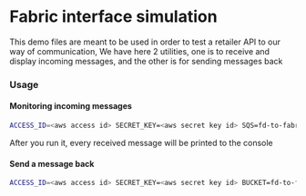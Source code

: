 # Fabric interface simulation 

This demo files are meant to be used in order to test a retailer API to our way of communication,
We have here 2 utilities, one is to receive and display incoming messages, and the other is for sending messages back 


### Usage
#### Monitoring incoming messages 
```bash
ACCESS_ID=<aws access id> SECRET_KEY=<aws secret key id> SQS=fd-to-fabric-sqs-demo ./gradlew monitorIncomingMessages
```
After you run it, every received message will be printed to the console 

#### Send a message back
```bash
ACCESS_ID=<aws access id> SECRET_KEY=<aws secret key id> BUCKET=fd-to-fabric-bucket-demo ./gradlew sendAMessage --args=<file path>
```
